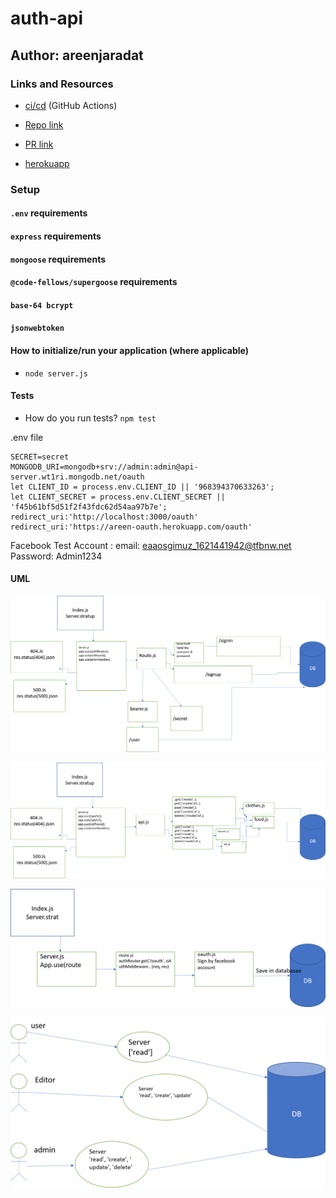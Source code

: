 # auth-api

## Author: areenjaradat

### Links and Resources

- [ci/cd](https://github.com/areenjaradat/OAuth/actions) (GitHub Actions)

- [Repo link](https://github.com/areenjaradat/OAuth)

- [PR link](https://github.com/areenjaradat/OAuth/pulls)

- [herokuapp](https://areen-oauth.herokuapp.com)

### Setup

#### `.env` requirements

#### `express` requirements

#### `mongoose` requirements

#### `@code-fellows/supergoose` requirements

#### `base-64 bcrypt`

#### `jsonwebtoken`

#### How to initialize/run your application (where applicable)

- `node server.js`

#### Tests

- How do you run tests?
   `npm test`

.env file

```PORT=3000
SECRET=secret
MONGODB_URI=mongodb+srv://admin:admin@api-server.wt1ri.mongodb.net/oauth
let CLIENT_ID = process.env.CLIENT_ID || '968394370633263';
let CLIENT_SECRET = process.env.CLIENT_SECRET || 'f45b61bf5d51f2f43fdc62d54aa97b7e';
redirect_uri:'http://localhost:3000/oauth'
redirect_uri:'https://areen-oauth.herokuapp.com/oauth'
```

Facebook Test Account :
 email: eaaosgimuz_1621441942@tfbnw.net
 Password: Admin1234

#### UML

![uml](assest/uml7.png)

![uml](assest/uml8.png)

![uml](assest/oauth.png)

![uml](assest/wrrc8.png)
